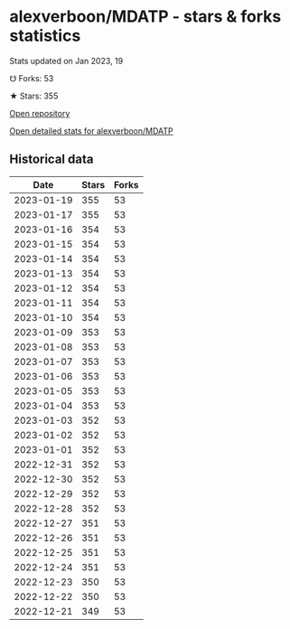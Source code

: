 # alexverboon/MDATP - stars & forks statistics

Stats updated on Jan 2023, 19

☋ Forks: 53

★ Stars: 355

[Open repository](https://github.com/alexverboon/MDATP)

[Open detailed stats for alexverboon/MDATP](https://reviewgithub.com/rep/alexverboon/MDATP)

## Historical data
| Date | Stars | Forks |
|------|-------|-------|
| 2023-01-19 | 355 | 53 | 
| 2023-01-17 | 355 | 53 | 
| 2023-01-16 | 354 | 53 | 
| 2023-01-15 | 354 | 53 | 
| 2023-01-14 | 354 | 53 | 
| 2023-01-13 | 354 | 53 | 
| 2023-01-12 | 354 | 53 | 
| 2023-01-11 | 354 | 53 | 
| 2023-01-10 | 354 | 53 | 
| 2023-01-09 | 353 | 53 | 
| 2023-01-08 | 353 | 53 | 
| 2023-01-07 | 353 | 53 | 
| 2023-01-06 | 353 | 53 | 
| 2023-01-05 | 353 | 53 | 
| 2023-01-04 | 353 | 53 | 
| 2023-01-03 | 352 | 53 | 
| 2023-01-02 | 352 | 53 | 
| 2023-01-01 | 352 | 53 | 
| 2022-12-31 | 352 | 53 | 
| 2022-12-30 | 352 | 53 | 
| 2022-12-29 | 352 | 53 | 
| 2022-12-28 | 352 | 53 | 
| 2022-12-27 | 351 | 53 | 
| 2022-12-26 | 351 | 53 | 
| 2022-12-25 | 351 | 53 | 
| 2022-12-24 | 351 | 53 | 
| 2022-12-23 | 350 | 53 | 
| 2022-12-22 | 350 | 53 | 
| 2022-12-21 | 349 | 53 | 

